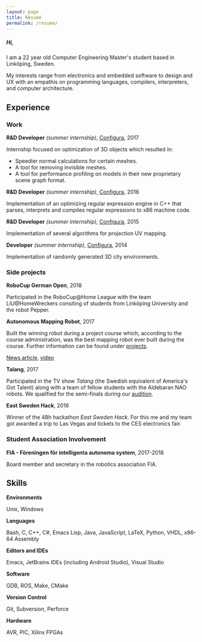 ```yaml
---
layout: page
title: Résumé 
permalink: /resume/
---
```


##### Hi,

I am a 22 year old Computer Engineering Master's student based in Linköping, Sweden.

My interests range from electronics and embedded software to design and UX with an empathis on programming languages, compilers, interpreters, and computer architecture.

## Experience
### Work
**R&D Developer** *(summer internship)*, [Configura](https://configura.com), 2017

Internship focused on optimization of 3D objects which resulted in:
* Speedier normal calculations for certain meshes.
* A tool for removing invisible meshes.
* A tool for performance profiling on models in their new proprietary scene graph format.

**R&D Developer** *(summer internship)*, [Configura](https://configura.com), 2016

Implementation of an optimizing regular expression engine in C++ that parses, interprets and compiles regular expressions to x86 machine code.

**R&D Developer** *(summer internship)*, [Configura](https://configura.com), 2015

Implementation of several algorithms for projection UV mapping.

**Developer** *(summer internship)*, [Configura](https://configura.com), 2014

Implementation of randomly generated 3D city environments.

### Side projects

**RoboCup German Open**, 2018

Participated in the RoboCup@Home League with the team LiU@HomeWreckers consiting of students from Linköping University and the robot Pepper.

**Autonomous Mapping Robot**, 2017

Built the winning robot during a project course which, according to the course administration, was the best mapping robot ever built during the course. Further information can be found under [projects](/projects).

[News article](https://liu.se/nyhet/kartroboten-som-grejade-segern),
[video](https://www.youtube.com/watch?v=i0qU6w0D43c)

**Talang**, 2017

Participated in the TV show *Talang* (the Swedish equivalent of America's Got Talent) along with a team of fellow students with the Aldebaran NAO robots. We qualified for the semi-finals during our [audition](https://www.youtube.com/watch?v=NhZ9dEqTDQQ).

**East Sweden Hack**, 2016

Winner of the 48h hackathon *East Sweden Hack*. For this me and my team got awarded a trip to Las Vegas and tickets to the CES electronics fair.

### Student Association Involvement

**FIA - Föreningen för intelligenta autonoma system**, 2017-2018

Board member and secretary in the robotics association FIA.

## Skills

**Environments**

Unix, Windows

**Languages**

Bash, C, C++, C#, Emacs Lisp, Java, JavaScript, LaTeX, Python, VHDL, x86-64 Assembly

**Editors and IDEs**

Emacs, JetBrains IDEs (including Android Studio), Visual Studio

**Software**

GDB, ROS, Make, CMake

**Version Control**

Git, Subversion, Perforce

**Hardware**

AVR, PIC, Xilinx FPGAs
